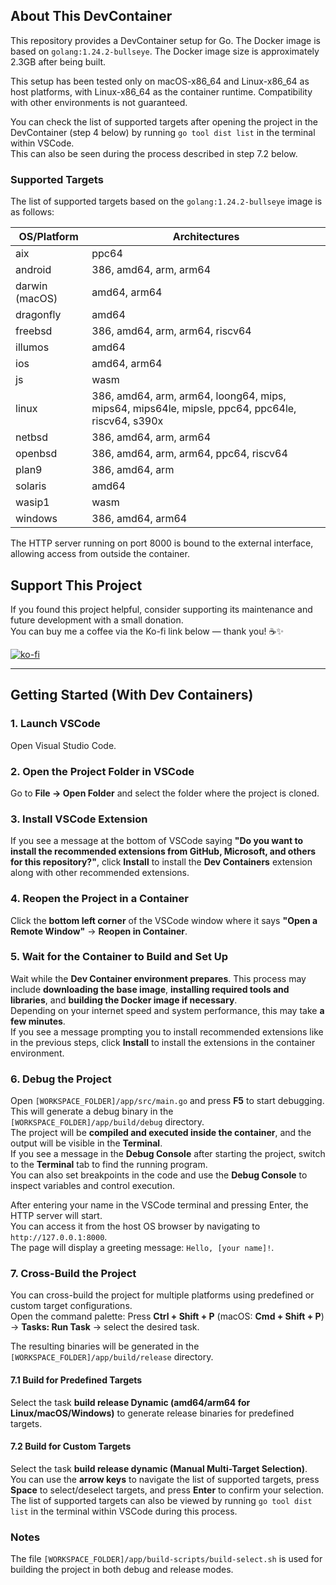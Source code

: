 ## About This DevContainer

This repository provides a DevContainer setup for Go.
The Docker image is based on `golang:1.24.2-bullseye`.
The Docker image size is approximately 2.3GB after being built.

This setup has been tested only on macOS-x86_64 and Linux-x86_64 as host platforms, with Linux-x86_64 as the container runtime. Compatibility with other environments is not guaranteed.

You can check the list of supported targets after opening the project in the DevContainer (step 4 below) by running `go tool dist list` in the terminal within VSCode.  
This can also be seen during the process described in step 7.2 below.

### Supported Targets

The list of supported targets based on the `golang:1.24.2-bullseye` image is as follows:

| OS/Platform      | Architectures                                      |
|-------------------|---------------------------------------------------|
| aix              | ppc64                                             |
| android          | 386, amd64, arm, arm64                            |
| darwin (macOS)   | amd64, arm64                                      |
| dragonfly        | amd64                                             |
| freebsd          | 386, amd64, arm, arm64, riscv64                   |
| illumos          | amd64                                             |
| ios              | amd64, arm64                                      |
| js               | wasm                                              |
| linux            | 386, amd64, arm, arm64, loong64, mips, mips64, mips64le, mipsle, ppc64, ppc64le, riscv64, s390x |
| netbsd           | 386, amd64, arm, arm64                            |
| openbsd          | 386, amd64, arm, arm64, ppc64, riscv64            |
| plan9            | 386, amd64, arm                                   |
| solaris          | amd64                                             |
| wasip1           | wasm                                              |
| windows          | 386, amd64, arm64                                 |

The HTTP server running on port 8000 is bound to the external interface, allowing access from outside the container.  

## Support This Project

If you found this project helpful, consider supporting its maintenance and future development with a small donation.  
You can buy me a coffee via the Ko-fi link below — thank you! ☕✨  

[![ko-fi](https://ko-fi.com/img/githubbutton_sm.svg)](https://ko-fi.com/B0B21CR05U)

---

## Getting Started (With Dev Containers)

### 1. Launch VSCode  
Open Visual Studio Code.

### 2. Open the Project Folder in VSCode  
Go to **File → Open Folder** and select the folder where the project is cloned.

### 3. Install VSCode Extension  
If you see a message at the bottom of VSCode saying **"Do you want to install the recommended extensions from GitHub, Microsoft, and others for this repository?"**, click **Install** to install the **Dev Containers** extension along with other recommended extensions.

### 4. Reopen the Project in a Container  
Click the **bottom left corner** of the VSCode window where it says **"Open a Remote Window"** → **Reopen in Container**.  

### 5. Wait for the Container to Build and Set Up  
Wait while the **Dev Container environment prepares**. This process may include **downloading the base image**, **installing required tools and libraries**, and **building the Docker image if necessary**.  
Depending on your internet speed and system performance, this may take **a few minutes**.  
If you see a message prompting you to install recommended extensions like in the previous steps, click **Install** to install the extensions in the container environment.

### 6. Debug the Project  
Open `[WORKSPACE_FOLDER]/app/src/main.go` and press **F5** to start debugging.  
This will generate a debug binary in the `[WORKSPACE_FOLDER]/app/build/debug` directory.  
The project will be **compiled and executed inside the container**, and the output will be visible in the **Terminal**.  
If you see a message in the **Debug Console** after starting the project, switch to the **Terminal** tab to find the running program.  
You can also set breakpoints in the code and use the **Debug Console** to inspect variables and control execution.

After entering your name in the VSCode terminal and pressing Enter, the HTTP server will start.  
You can access it from the host OS browser by navigating to `http://127.0.0.1:8000`.  
The page will display a greeting message: `Hello, [your name]!`.

### 7. Cross-Build the Project  
You can cross-build the project for multiple platforms using predefined or custom target configurations.  
Open the command palette: Press **Ctrl + Shift + P** (macOS: **Cmd + Shift + P**) → **Tasks: Run Task** → select the desired task.

The resulting binaries will be generated in the `[WORKSPACE_FOLDER]/app/build/release` directory.

#### 7.1 Build for Predefined Targets  
Select the task **build release Dynamic (amd64/arm64 for Linux/macOS/Windows)** to generate release binaries for predefined targets.

#### 7.2 Build for Custom Targets  
Select the task **build release dynamic (Manual Multi-Target Selection)**.  
You can use the **arrow keys** to navigate the list of supported targets, press **Space** to select/deselect targets, and press **Enter** to confirm your selection.  
The list of supported targets can also be viewed by running `go tool dist list` in the terminal within VSCode during this process.

### Notes

The file `[WORKSPACE_FOLDER]/app/build-scripts/build-select.sh` is used for building the project in both debug and release modes.

